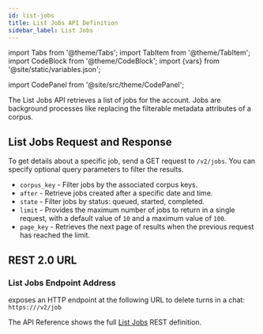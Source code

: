 ```yaml
---
id: list-jobs
title: List Jobs API Definition
sidebar_label: List Jobs
---
```


import Tabs from '@theme/Tabs';
import TabItem from '@theme/TabItem';
import CodeBlock from '@theme/CodeBlock';
import {vars} from '@site/static/variables.json';

import CodePanel from '@site/src/theme/CodePanel';


The List Jobs API retrieves a list of jobs for the account. Jobs are
background processes like replacing the filterable metadata attributes of a
corpus.

## List Jobs Request and Response

To get details about a specific job, send a GET request to `/v2/jobs`. You can
specify optional query parameters to filter the results.

- `corpus_key` - Filter jobs by the associated corpus keys.
- `after` - Retrieve jobs created after a specific date and time.
- `state` - Filter jobs by status: queued, started, completed.
- `limit` - Provides the maximum number of jobs to return
  in a single request, with a default value of `10` and a maximum value
  of `100`.
- `page_key` - Retrieves the next page of results when the previous request
  has reached the limit.

## REST 2.0 URL

### List Jobs Endpoint Address

<Config v="names.product"/> exposes an HTTP endpoint at the following URL
to delete turns in a chat:
<code>https://<Config v="domains.rest.indexing"/>/v2/job</code>

The API Reference shows the full [List Jobs](/docs/rest-api/list-jobs) REST definition.
